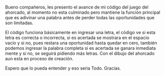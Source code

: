 Bueno compañeros, les presento el avance de mi código del juego del ahorcado, 
al momento no esta culminado pero mantiene la función principal que es adivinar 
una palabra antes de perder todas las oportunidades que son limitadas.

El código funciona básicamente en ingresar una letra, el código ve si esta 
letra es correcta o incorrecta, si es acertada se mostrara en el espacio vacío 
y si no, pues restara una oportunidad hasta quedar en cero, también podemos 
ingresar la palabra completa si es acertada se ganara inmediata mente y si no, 
se seguirá pidiendo más letras. Con el dibujo del ahorcado aun esta en proceso de creación.

Espero que lo pueda entender y eso seria Todo. Gracias.
